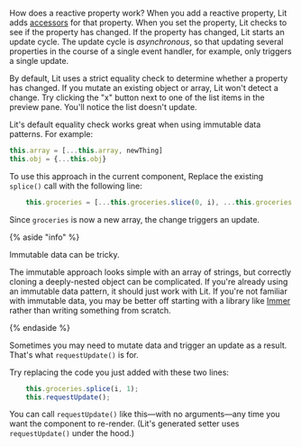 How does a reactive property work? When you add a reactive property, Lit adds [accessors](https://developer.mozilla.org/en-US/docs/Web/JavaScript/Reference/Operators/Property_accessors) for that property. When you set the property, Lit checks to see if the property has changed. If the property has changed, Lit starts an update cycle.
The update cycle is _asynchronous_, so that updating several properties in the course of a single event handler, for example, only triggers a single update.

By default, Lit uses a strict equality check to determine whether a property has changed. If you mutate an existing object or array, Lit won't detect a change. Try clicking the "x" button next to one of the list items in the preview pane. You'll notice the list doesn't update.

Lit's default equality check works great when using immutable data patterns. For example:

```js
this.array = [...this.array, newThing]
this.obj = {...this.obj}
```

To use this approach in the current component, Replace the existing `splice()` call with the following line:

```ts
    this.groceries = [...this.groceries.slice(0, i), ...this.groceries.slice(i+1)];
```

Since `groceries` is now a new array, the change triggers an update.

{% aside "info" %}

Immutable data can be tricky.

The immutable approach looks simple with an array of strings, but correctly cloning a deeply-nested object can be complicated. If you're already using an immutable data pattern, it should just work with Lit. If you're not familiar with immutable data, you may be better off starting with a library like [Immer](https://immerjs.github.io/immer/) rather than writing something from scratch.

{% endaside %}

Sometimes you may need to mutate data and trigger an update as a result. That's what `requestUpdate()` is for.

Try replacing the code you just added with these two lines:

```ts
    this.groceries.splice(i, 1);
    this.requestUpdate();
```

You can call `requestUpdate()` like this—with no arguments—any time you want the component to re-render. (Lit's generated setter uses `requestUpdate()` under the hood.)


